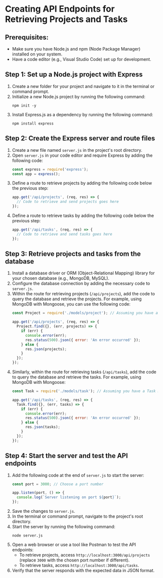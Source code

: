 

#  Creating API Endpoints for Retrieving Projects and Tasks

## Prerequisites:
- Make sure you have Node.js and npm (Node Package Manager) installed on your system.
- Have a code editor (e.g., Visual Studio Code) set up for development.

## Step 1: Set up a Node.js project with Express

1. Create a new folder for your project and navigate to it in the terminal or command prompt.
2. Initialize a new Node.js project by running the following command:
   ```
   npm init -y
   ```
3. Install Express.js as a dependency by running the following command:
   ```
   npm install express
   ```

## Step 2: Create the Express server and route files

1. Create a new file named `server.js` in the project's root directory.
2. Open `server.js` in your code editor and require Express by adding the following code:
   ```javascript
   const express = require('express');
   const app = express();
   ```
3. Define a route to retrieve projects by adding the following code below the previous step:
   ```javascript
   app.get('/api/projects', (req, res) => {
     // Code to retrieve and send projects goes here
   });
   ```
4. Define a route to retrieve tasks by adding the following code below the previous step:
   ```javascript
   app.get('/api/tasks', (req, res) => {
     // Code to retrieve and send tasks goes here
   });
   ```

## Step 3: Retrieve projects and tasks from the database

1. Install a database driver or ORM (Object-Relational Mapping) library for your chosen database (e.g., MongoDB, MySQL).
2. Configure the database connection by adding the necessary code to `server.js`.
3. Within the route for retrieving projects (`/api/projects`), add the code to query the database and retrieve the projects. For example, using MongoDB with Mongoose, you can use the following code:
   ```javascript
   const Project = require('./models/project'); // Assuming you have a Project model defined

   app.get('/api/projects', (req, res) => {
     Project.find({}, (err, projects) => {
       if (err) {
         console.error(err);
         res.status(500).json({ error: 'An error occurred' });
       } else {
         res.json(projects);
       }
     });
   });
   ```
4. Similarly, within the route for retrieving tasks (`/api/tasks`), add the code to query the database and retrieve the tasks. For example, using MongoDB with Mongoose:
   ```javascript
   const Task = require('./models/task'); // Assuming you have a Task model defined

   app.get('/api/tasks', (req, res) => {
     Task.find({}, (err, tasks) => {
       if (err) {
         console.error(err);
         res.status(500).json({ error: 'An error occurred' });
       } else {
         res.json(tasks);
       }
     });
   });
   ```

## Step 4: Start the server and test the API endpoints

1. Add the following code at the end of `server.js` to start the server:
   ```javascript
   const port = 3000; // Choose a port number

   app.listen(port, () => {
     console.log(`Server listening on port ${port}`);
   });
   ```
2. Save the changes to `server.js`.
3. In the terminal or command prompt, navigate to the project's root directory.
4. Start the server by running the following command:
   ```
   node server.js
   ```
5. Open a web browser or use a tool like Postman to test the API endpoints:
   - To retrieve projects, access `http://localhost:3000/api/projects` (replace `3000` with the chosen port number if different).
   - To retrieve tasks, access `http://localhost:3000/api/tasks`.
6. Verify that the server responds with the expected data in JSON format.

